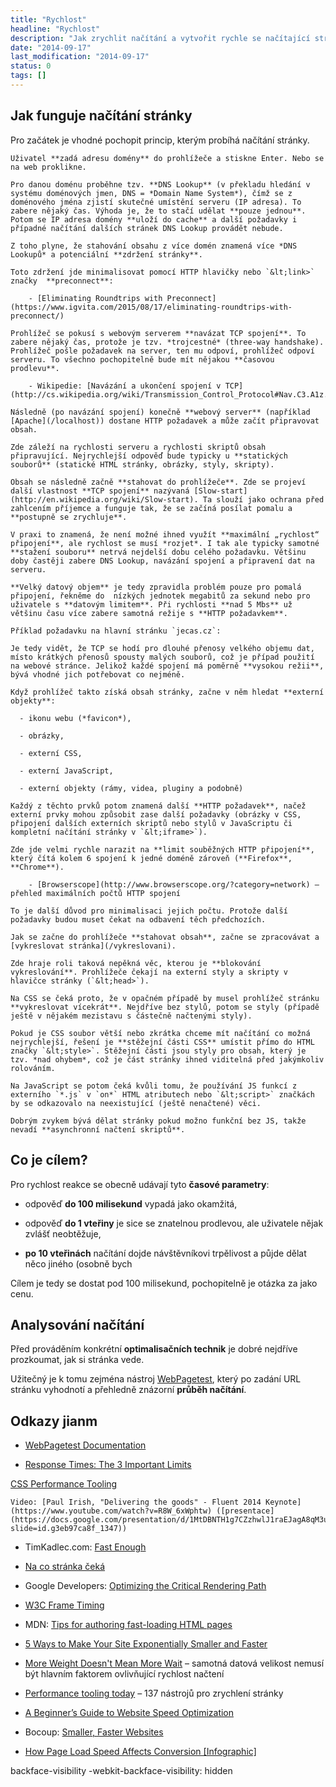 ```yaml
---
title: "Rychlost"
headline: "Rychlost"
description: "Jak zrychlit načítání a vytvořit rychle se načítající stránku."
date: "2014-09-17"
last_modification: "2014-09-17"
status: 0
tags: []
---
```


## Jak funguje načítání stránky

Pro začátek je vhodné pochopit princip, kterým probíhá načítání stránky.

    Uživatel **zadá adresu domény** do prohlížeče a stiskne Enter. Nebo se na web proklikne.

    Pro danou doménu proběhne tzv. **DNS Lookup** (v překladu hledání v systému doménových jmen, DNS = *Domain Name System*), čímž se z doménového jména zjistí skutečné umístění serveru (IP adresa). To zabere nějaký čas. Výhoda je, že to stačí udělat **pouze jednou**. Potom se IP adresa domény **uloží do cache** a další požadavky i případné načítání dalších stránek DNS Lookup provádět nebude.

    Z toho plyne, že stahování obsahu z více domén znamená více *DNS Lookupů* a potenciální **zdržení stránky**.

    Toto zdržení jde minimalisovat pomocí HTTP hlavičky nebo `&lt;link>` značky  **preconnect**:

        - [Eliminating Roundtrips with Preconnect](https://www.igvita.com/2015/08/17/eliminating-roundtrips-with-preconnect/)

    Prohlížeč se pokusí s webovým serverem **navázat TCP spojení**. To zabere nějaký čas, protože je tzv. *trojcestné* (three-way handshake). Prohlížeč pošle požadavek na server, ten mu odpoví, prohlížeč odpoví serveru. To všechno pochopitelně bude mít nějakou **časovou prodlevu**.

        - Wikipedie: [Navázání a ukončení spojení v TCP](http://cs.wikipedia.org/wiki/Transmission_Control_Protocol#Nav.C3.A1z.C3.A1n.C3.AD_a_ukon.C4.8Den.C3.AD_spojen.C3.AD)

    Následně (po navázání spojení) konečně **webový server** (například [Apache](/localhost)) dostane HTTP požadavek a může začít připravovat obsah.

    Zde záleží na rychlosti serveru a rychlosti skriptů obsah připravující. Nejrychlejší odpověď bude typicky u **statických souborů** (statické HTML stránky, obrázky, styly, skripty).

    Obsah se následně začně **stahovat do prohlížeče**. Zde se projeví další vlastnost **TCP spojení** nazývaná [Slow-start](http://en.wikipedia.org/wiki/Slow-start). Ta slouží jako ochrana před zahlcením příjemce a funguje tak, že se začíná posílat pomalu a **postupně se zrychluje**.

    V praxi to znamená, že není možné ihned využít **maximální „rychlost“ připojení**, ale rychlost se musí *rozjet*. I tak ale typicky samotné **stažení souboru** netrvá nejdelší dobu celého požadavku. Většinu doby častěji zabere DNS Lookup, navázání spojení a připravení dat na serveru.

    **Velký datový objem** je tedy zpravidla problém pouze pro pomalá připojení, řekněme do  nízkých jednotek megabitů za sekund nebo pro uživatele s **datovým limitem**. Při rychlosti **nad 5 Mbs** už většinu času více zabere samotná režije s **HTTP požadavkem**.

    Příklad požadavku na hlavní stránku `jecas.cz`:

    Je tedy vidět, že TCP se hodí pro dlouhé přenosy velkého objemu dat, místo krátkých přenosů spousty malých souborů, což je případ použití na webové stránce. Jelikož každé spojení má poměrně **vysokou režii**, bývá vhodné jich potřebovat co nejméně.

    Když prohlížeč takto získá obsah stránky, začne v něm hledat **externí objekty**:

      - ikonu webu (*favicon*),

      - obrázky,

      - externí CSS,

      - externí JavaScript,

      - externí objekty (rámy, videa, pluginy a podobně)

    Každý z těchto prvků potom znamená další **HTTP požadavek**, načež externí prvky mohou způsobit zase další požadavky (obrázky v CSS, připojení dalších externích skriptů nebo stylů v JavaScriptu či kompletní načítání stránky v `&lt;iframe>`).

    Zde jde velmi rychle narazit na **limit souběžných HTTP připojení**, který čítá kolem 6 spojení k jedné doméně zároveň (**Firefox**, **Chrome**).

        - [Browserscope](http://www.browserscope.org/?category=network) – přehled maximálních počtů HTTP spojení

    To je další důvod pro minimalisaci jejich počtu. Protože další požadavky budou muset čekat na odbavení těch předchozích.

    Jak se začne do prohlížeče **stahovat obsah**, začne se zpracovávat a [vykreslovat stránka](/vykreslovani).

    Zde hraje roli taková nepěkná věc, kterou je **blokování vykreslování**. Prohlížeče čekají na externí styly a skripty v hlavičce stránky (`&lt;head>`).

    Na CSS se čeká proto, že v opačném případě by musel prohlížeč stránku **vykreslovat vícekrát**. Nejdříve bez stylů, potom se styly (případě ještě v nějakém mezistavu s částečně načtenými styly).

    Pokud je CSS soubor větší nebo zkrátka chceme mít načítání co možná nejrychlejší, řešení je **stěžejní části CSS** umístit přímo do HTML značky `&lt;style>`. Stěžejní části jsou styly pro obsah, který je tzv. *nad ohybem*, což je část stránky ihned viditelná před jakýmkoliv rolováním.

    Na JavaScript se potom čeká kvůli tomu, že používání JS funkcí z externího `*.js` v `on*` HTML atributech nebo `&lt;script>` značkách by se odkazovalo na neexistující (ještě nenačtené) věci.

    Dobrým zvykem bývá dělat stránky pokud možno funkční bez JS, takže nevadí **asynchronní načtení skriptů**.

## Co je cílem?

Pro rychlost reakce se obecně udávají tyto **časové parametry**:

  - odpověď **do 100 milisekund** vypadá jako okamžitá,

  - odpověď **do 1 vteřiny** je sice se znatelnou prodlevou, ale uživatele nějak zvlášť neobtěžuje,

  - **po 10 vteřinách** načítání dojde návštěvníkovi trpělivost a půjde dělat něco jiného (osobně bych 

Cílem je tedy se dostat pod 100 milisekund, pochopitelně je otázka za jako cenu.

## Analysování načítání

Před prováděním konkrétní **optimalisačních technik** je dobré nejdříve prozkoumat, jak si stránka vede.

Užitečný je k tomu zejména nástroj [WebPagetest](http://www.webpagetest.org/), který po zadání URL stránku vyhodnotí a přehledně znázorní **průběh načítání**.

## Odkazy jianm

  - [WebPagetest Documentation](https://sites.google.com/a/webpagetest.org/docs/)

  - [Response Times: The 3 Important Limits](http://www.nngroup.com/articles/response-times-3-important-limits/)

  [CSS Performance Tooling](https://speakerdeck.com/addyosmani/css-performance-tooling)

    Video: [Paul Irish, "Delivering the goods" - Fluent 2014 Keynote](https://www.youtube.com/watch?v=R8W_6xWphtw) ([presentace](https://docs.google.com/presentation/d/1MtDBNTH1g7CZzhwlJ1raEJagA8qM3uoV7ta6i66bO2M/present?slide=id.g3eb97ca8f_1347))

  - TimKadlec.com: [Fast Enough](http://timkadlec.com/2014/01/fast-enough/)

  - [Na co stránka čeká](http://www.jakpsatweb.cz/clanky/na-co-stranka-ceka.html)

  - Google Developers: [Optimizing the Critical Rendering Path](https://developers.google.com/web/fundamentals/performance/critical-rendering-path/optimizing-critical-rendering-path)

  - [W3C Frame Timing](https://github.com/w3c/frame-timing/wiki/Explainer)

  - MDN: [Tips for authoring fast-loading HTML pages](https://developer.mozilla.org/en-US/docs/Web/Guide/HTML/Tips_for_authoring_fast-loading_HTML_pages)

  - [5 Ways to Make Your Site Exponentially Smaller and Faster](http://davidwalsh.name/site-speed)

  - [More Weight Doesn't Mean More Wait](http://www.filamentgroup.com/lab/weight-wait.html) – samotná datová velikost nemusí být hlavním faktorem ovlivňující rychlost načtení 

  - [Performance tooling today](http://perf-tooling.today/tools) – 137 nástrojů pro zrychlení stránky

  - [A Beginner’s Guide to Website Speed Optimization](https://kinsta.com/learn/page-speed/)

  - Bocoup: [Smaller, Faster Websites](https://bocoup.com/weblog/smaller-faster-websites)

  - [How Page Load Speed Affects Conversion [Infographic]](http://www.getelastic.com/how-page-load-speed-affects-conversion-infographic/)

backface-visibility
-webkit-backface-visibility: hidden